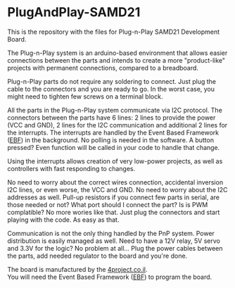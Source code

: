 # PlugAndPlay-SAMD21
This is the repository with the files for Plug-n-Play SAMD21 Development Board.

The Plug-n-Play system is an arduino-based environment that allows easier connections between the parts
and intends to create a more "product-like" projects with permanent connections, compared to a breadboard.

Plug-n-Play parts do not require any soldering to connect. Just plug the cable to the connectors and you are ready to go.
In the worst case, you might need to tighten few screws on a terminal block.

All the parts in the Plug-n-Play system communicate via I2C protocol. 
The connectors between the parts have 6 lines: 2 lines to provide the power (VCC and GND), 2 lines for the I2C communication and additional 2 lines for the interrupts.
The interrupts are handled by the Event Based Framework ([EBF](https://github.com/4project-co-il/EBF)) in the background. No polling is needed in the software.
A button pressed? Even function will be called in your code to handle that change.

Using the interrupts allows creation of very low-power projects, as well as controllers with fast responding to changes.

No need to worry about the correct wires connection, accidental inversion I2C lines, or even worse, the VCC and GND.
No need to worry about the I2C addresses as well. Pull-up resistors if you connect few parts in serial, are those needed or not?
What port should I connect the part? Is is PWM complatible? No more wories like that.
Just plug the connectors and start playing with the code. As easy as that.

Communication is not the only thing handled by the PnP system. Power distribution is easily managed as well.
Need to have a 12V relay, 5V servo and 3.3V for the logic? No problem at all...
Plug the power cables between the parts, add needed regulator to the board and you're done.

The board is manufactured by the [4project.co.il](https://www.4project.co.il/).\
You will need the Event Based Framework ([EBF](https://github.com/4project-co-il/EBF)) to program the board.
